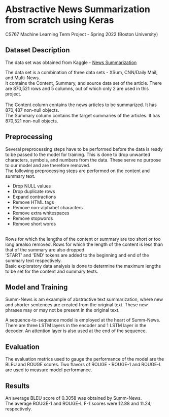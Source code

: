 # Abstractive News Summarization from scratch using Keras
CS767 Machine Learning Term Project - Spring 2022 (Boston University)

## Dataset Description

The data set was obtained from Kaggle - [News Summarization](https://www.kaggle.com/datasets/sbhatti/news-summarization)
</br>

The data set is a combination of three data sets - XSum, CNN/Daily Mail, and Multi-News. </br>
It contains the Content, Summary, and source data set of the article. There are 870,521 rows and 5 columns, out of which only 2 are used in this project. </br></br>
The Content column contains the news articles to be summarized. It has 870,487 non-null objects.</br>
The Summary column contains the target summaries of the articles. It has 870,521 non-null objects.

## Preprocessing
Several preprocessing steps have to be performed before the data is ready to be
passed to the model for training. This is done to drop unwanted characters,
symbols, and numbers from the data. These serve no purpose to our model and are
therefore removed. </br>
The following preprocessing steps are performed on the content and summary text.
- Drop NULL values
- Drop duplicate rows
- Expand contractions
- Remove HTML tags
- Remove non-alphabet characters
- Remove extra whitespaces
- Remove stopwords
- Remove short words
</br>
Rows for which the lengths of the content or summary are too short or too long arealso removed. Rows for which the length of the content is less than that of the summary are also dropped. </br> 
'START' and 'END' tokens are added to the beginning and end of the summary text respectively. </br>
Basic exploratory data analysis is done to determine the maximum lengths to be set for the content and summary texts. 

## Model and Training
Summ-News is am exaample of abstractive text summarization, where new and shorter sentences are created from the original text. These new phrases may or may not be present in the original text. </br>

A sequence-to-sequence model is employed at the heart of Summ-News. There are three LSTM layers in the encoder and 1 LSTM layer in the decoder. An attention layer is also used at the end of the sequence.

## Evaluation
The evaluation metrics used to gauge the performance of the model are the BLEU and ROUGE scores. Two flavors of ROUGE - ROUGE-1 and ROUGE-L are used to measure model performance. </br>

## Results
An average BLEU score of 0.3058 was obtained by Summ-News. </br>
The average ROUGE-1 and ROUGE-L F-1 scores were 12.88 and 11.24, respectively.
